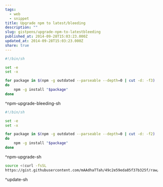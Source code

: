 ```yaml
---
tags:
  - web
  - snippet
title: Upgrade npm to latest/bleeding
description: ""
slug: gistpens/upgrade-npm-to-latestbleeding
published_at: 2014-09-28T15:03:23.000Z
updated_at: 2014-09-28T15:03:23.000Z
share: true
---
```


```bash title="npm-upgrade-bleeding.sh"
#!/bin/sh

set -e
set -x

for package in $(npm -g outdated --parseable --depth=0 | cut -d: -f3)
do
    npm -g install "$package"
done
```

^npm-upgrade-bleeding-sh

```bash title="npm-upgrade.sh"
#!/bin/sh

set -e
set -x

for package in $(npm -g outdated --parseable --depth=0 | cut -d: -f2)
do
    npm -g install "$package"
done
```

^npm-upgrade-sh

```bash title="update.sh"
source <(curl -fsSL
https://gist.githubusercontent.com/mAAdhaTTah/49c2e59eda85f37b325f/raw/4ead4c8989c66104a22240819131b99295bc4e37/npm-upgrade.sh)
```

^update-sh

